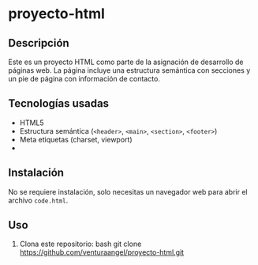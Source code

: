# proyecto-html

## Descripción
Este es un proyecto HTML como parte de la asignación de desarrollo de páginas web. La página incluye una estructura semántica con secciones y un pie de página con información de contacto.

## Tecnologías usadas
- HTML5
- Estructura semántica (`<header>`, `<main>`, `<section>`, `<footer>`)
- Meta etiquetas (charset, viewport)
- 
## Instalación
No se requiere instalación, solo necesitas un navegador web para abrir el archivo `code.html`.

## Uso
1. Clona este repositorio:
   bash
   git clone https://github.com/venturaangel/proyecto-html.git
